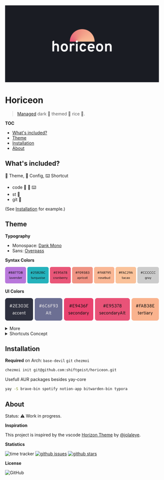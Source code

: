 ![Horiceon](.github/header.png)

# Horiceon

> [Managed](https://github.com/twpayne/chezmoi) dark 🌆 themed 🎨 rice 🍚.

<!-- START doctoc generated TOC please keep comment here to allow auto update -->
<!-- DON'T EDIT THIS SECTION, INSTEAD RE-RUN doctoc TO UPDATE -->
**TOC**

- [What's included?](#whats-included)
- [Theme](#theme)
- [Installation](#installation)
- [About](#about)

<!-- END doctoc generated TOC please keep comment here to allow auto update -->

## What's included?

🎨 Theme, 📖 Config, ⌨️ Shortcut

- code 🎨 📖 ⌨️
- st 📖
- git 📖

(See [Installation](#installation) for example.)

## Theme

**Typography**

* Monospace: [Dank Mono](https://dank.sh/)
* Sans: [Overpass](http://overpassfont.org/)

**Syntax Colors**

![colors-syntax](.github/colors-syntax.png)

**UI Colors**

![ui-colors-accents](.github/ui-colors-accents.png)

<details>
  <summary>More</summary>

  ![ui-colors-base](.github/ui-colors-base.png)

  ![ui-status-colors](.github/ui-status-colors.png)

  **ANSI**

  ![ansi](.github/ansi.png)

</details>

<details>
  <summary>Shortcuts Concept</summary>

  | Binding | Function |
  | --- | --- |
  | `Super` + `Ctrl` + `L` | Lock screen |
  | `Super` + `E` | Open files |
  | `Super` + `Q` | Close Application |
  | `Super` + `Return` | Launch Terminal |
  | `Super` + `Space` | Open Application Launcher |
  | `Super` + Number | Switch to tag number |

</details>

## Installation

**Required** on Arch: `base-devil` `git` `chezmoi`

```bash
chezmoi init git@github.com:shiftgeist/horiceon.git
```

Usefull AUR packages besides yay-core

```bash
yay -S brave-bin spotify notion-app bitwarden-bin typora
```

## About

Status: ⚠️ Work in progress.

**Inspiration**

This project is inspired by the vscode [Horizon Theme](https://marketplace.visualstudio.com/items?itemName=jolaleye.horizon-theme-vscode) by [@jolaleye](https://github.com/jolaleye).

**Statistics**

![time tracker](https://wakatime.com/badge/github/shiftgeist/horiceon.svg) [![github issues](https://img.shields.io/github/issues/shiftgeist/horiceon)](https://github.com/shiftgeist/horiceon/issues) [![github stars](https://img.shields.io/github/stars/shiftgeist/horiceon)](https://github.com/shiftgeist/horiceon/stargazers)

**License**

![GitHub](https://img.shields.io/github/license/shiftgeist/horiceon)
